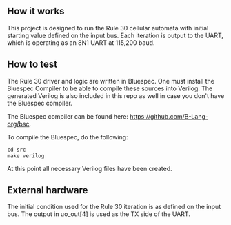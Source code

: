 <!---

Rule 30 Engine!
-->

## How it works

This project is designed to run the Rule 30 cellular automata with initial starting value defined on the input bus.  Each iteration is output to the UART, which is operating as an 8N1 UART at 115,200 baud.

## How to test

The Rule 30 driver and logic are written in Bluespec.  One must install the Bluespec Compiler to be able to compile these sources into Verilog.  The generated Verilog is also  included in this repo as well in case you don't have the Bluespec compiler.

The Bluespec compiler can be found here: https://github.com/B-Lang-org/bsc.

To compile the Bluespec, do the following:
```
cd src
make verilog
```

At this point all necessary Verilog files have been created.

## External hardware

The initial condition used for the Rule 30 iteration is as defined on the input bus.  The output in uo_out[4] is used as the TX side of the UART.
